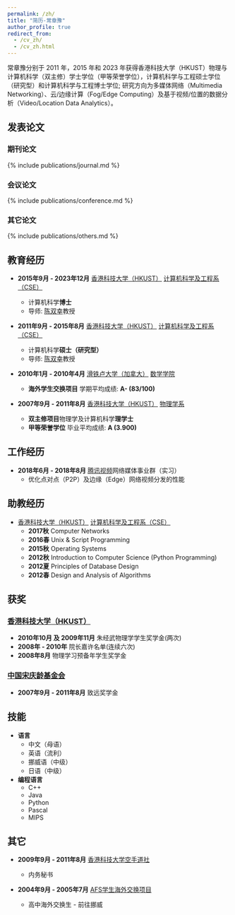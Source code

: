 ```yaml
---
permalink: /zh/
title: "简历-常章豫"
author_profile: true
redirect_from:
  - /cv_zh/
  - /cv_zh.html
---
```


常章豫分别于 2011 年，2015 年和 2023 年获得香港科技大学（HKUST）物理与计算机科学（双主修）学士学位（甲等荣誉学位），计算机科学与工程硕士学位（研究型）和计算机科学与工程博士学位; 研究方向为多媒体网络（Multimedia Networking）、云/边缘计算（Fog/Edge Computing）及基于视频/位置的数据分析（Video/Location Data Analytics）。

## 发表论文

### 期刊论文

{% include publications/journal.md %}

### 会议论文

{% include publications/conference.md %}

### 其它论文

{% include publications/others.md %}

## 教育经历

* **2015年9月 - 2023年12月** [香港科技大学（HKUST）](http://www.ust.hk/) [计算机科学及工程系（CSE）](http://www.cse.ust.hk)
  * 计算机科学**博士**
  * 导师: [陈双幸](http://www.cse.ust.hk/~gchan/)教授

* **2011年9月 - 2015年8月** [香港科技大学（HKUST）](http://www.ust.hk/) [计算机科学及工程系（CSE）](http://www.cse.ust.hk)
  * 计算机科学**硕士（研究型）**
  * 导师: [陈双幸](http://www.cse.ust.hk/~gchan/)教授

* **2010年1月 - 2010年4月** [滑铁卢大学（加拿大）](https://uwaterloo.ca/) [数学学院](https://uwaterloo.ca/math/)
  * **海外学生交换项目** 学期平均成绩: **A- (83/100)**

* **2007年9月 - 2011年8月** [香港科技大学（HKUST）](http://www.ust.hk/) [物理学系](http://physics.ust.hk/)
  * **双主修项目**物理学及计算机科学**理学士**
  * **甲等荣誉学位** 毕业平均成绩: **A (3.900)**

## 工作经历

* **2018年6月 - 2018年8月** [腾讯视频](https://v.qq.com/)网络媒体事业群（实习）
  * 优化点对点（P2P）及边缘（Edge）网络视频分发的性能

## 助教经历

* [香港科技大学（HKUST）](http://www.ust.hk/) [计算机科学及工程系（CSE）](http://www.cse.ust.hk)
  * **2017秋** Computer Networks
  * **2016春** Unix & Script Programming
  * **2015秋** Operating Systems
  * **2012秋** Introduction to Computer Science (Python Programming)
  * **2012夏** Principles of Database Design
  * **2012春** Design and Analysis of Algorithms

## 获奖

### [香港科技大学（HKUST）](http://www.ust.hk/)

* **2010年10月 及 2009年11月** 朱经武物理学学生奖学金(两次)
* **2008年 - 2010年** 院长嘉许名单(连续六次)
* **2008年8月** 物理学习预备年学生奖学金

### [中国宋庆龄基金会](http://www.sclf.org/)

* **2007年9月 - 2011年8月** 致远奖学金
  
## 技能

* **语言**
  * 中文（母语）
  * 英语（流利）
  * 挪威语（中级）
  * 日语（中级）
* **编程语言**
  * C++
  * Java
  * Python
  * Pascal
  * MIPS

## 其它

* **2009年9月 - 2011年8月** [香港科技大学空手道社](https://www.facebook.com/hkustkaratedo/)
  * 内务秘书

* **2004年9月 - 2005年7月** [AFS学生海外交换项目](https://afs.org/)
  * 高中海外交换生 - 前往挪威
